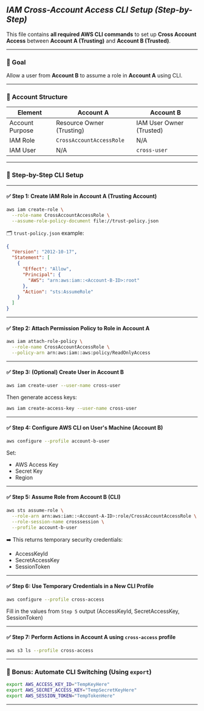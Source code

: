 ## *IAM Cross-Account Access CLI Setup (Step-by-Step)*

This file contains **all required AWS CLI commands** to set up **Cross Account Access** between **Account A (Trusting)** and **Account B (Trusted)**.

---

### 🎯 Goal

Allow a user from **Account B** to assume a role in **Account A** using CLI.

---

### 🧱 Account Structure

| Element               | Account A                        | Account B                        |
|-----------------------|----------------------------------|----------------------------------|
| Account Purpose       | Resource Owner (Trusting)       | IAM User Owner (Trusted)        |
| IAM Role              | `CrossAccountAccessRole`        | N/A                              |
| IAM User              | N/A                              | `cross-user`                    |

---

### 🔧 Step-by-Step CLI Setup

---

#### ✅ Step 1: Create IAM Role in Account A (Trusting Account)

```bash
aws iam create-role \
  --role-name CrossAccountAccessRole \
  --assume-role-policy-document file://trust-policy.json
```

🗂️ `trust-policy.json` example:
```json
{
  "Version": "2012-10-17",
  "Statement": [
    {
      "Effect": "Allow",
      "Principal": {
        "AWS": "arn:aws:iam::<Account-B-ID>:root"
      },
      "Action": "sts:AssumeRole"
    }
  ]
}
```

---

#### ✅ Step 2: Attach Permission Policy to Role in Account A

```bash
aws iam attach-role-policy \
  --role-name CrossAccountAccessRole \
  --policy-arn arn:aws:iam::aws:policy/ReadOnlyAccess
```

---

#### ✅ Step 3: (Optional) Create User in Account B

```bash
aws iam create-user --user-name cross-user
```

Then generate access keys:

```bash
aws iam create-access-key --user-name cross-user
```

---

#### ✅ Step 4: Configure AWS CLI on User's Machine (Account B)

```bash
aws configure --profile account-b-user
```

Set:
- AWS Access Key
- Secret Key
- Region

---

#### ✅ Step 5: Assume Role from Account B (CLI)

```bash
aws sts assume-role \
  --role-arn arn:aws:iam::<Account-A-ID>:role/CrossAccountAccessRole \
  --role-session-name crosssession \
  --profile account-b-user
```

➡️ This returns temporary security credentials:  
- AccessKeyId  
- SecretAccessKey  
- SessionToken  

---

#### ✅ Step 6: Use Temporary Credentials in a New CLI Profile

```bash
aws configure --profile cross-access
```

Fill in the values from `Step 5` output (AccessKeyId, SecretAccessKey, SessionToken)

---

#### ✅ Step 7: Perform Actions in Account A using `cross-access` profile

```bash
aws s3 ls --profile cross-access
```

---

### 🔐 Bonus: Automate CLI Switching (Using `export`)

```bash
export AWS_ACCESS_KEY_ID="TempKeyHere"
export AWS_SECRET_ACCESS_KEY="TempSecretKeyHere"
export AWS_SESSION_TOKEN="TempTokenHere"
```

---
